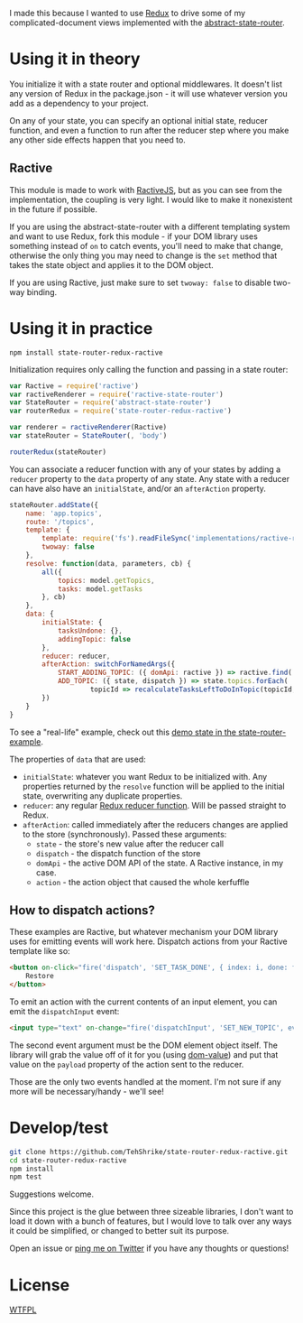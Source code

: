 I made this because I wanted to use [Redux](http://rackt.org/redux/) to drive some of my complicated-document views implemented with the [abstract-state-router](https://github.com/TehShrike/abstract-state-router).

# Using it in theory

You initialize it with a state router and optional middlewares.  It doesn't list any version of Redux in the package.json - it will use whatever version you add as a dependency to your project.

On any of your state, you can specify an optional initial state, reducer function, and even a function to run after the reducer step where you make any other side effects happen that you need to.

## Ractive

This module is made to work with [RactiveJS](http://www.ractivejs.org/), but as you can see from the implementation, the coupling is very light.  I would like to make it nonexistent in the future if possible.

If you are using the abstract-state-router with a different templating system and want to use Redux, fork this module - if your DOM library uses something instead of `on` to catch events, you'll need to make that change, otherwise the only thing you may need to change is the `set` method that takes the state object and applies it to the DOM object.

If you are using Ractive, just make sure to set `twoway: false` to disable two-way binding.

# Using it in practice

`npm install state-router-redux-ractive`

Initialization requires only calling the function and passing in a state router:

```js
var Ractive = require('ractive')
var ractiveRenderer = require('ractive-state-router')
var StateRouter = require('abstract-state-router')
var routerRedux = require('state-router-redux-ractive')

var renderer = ractiveRenderer(Ractive)
var stateRouter = StateRouter(, 'body')

routerRedux(stateRouter)
```

You can associate a reducer function with any of your states by adding a `reducer` property to the `data` property of any state.  Any state with a reducer can have also have an `initialState`, and/or an `afterAction` property.

```js
stateRouter.addState({
	name: 'app.topics',
	route: '/topics',
	template: {
		template: require('fs').readFileSync('implementations/ractive-redux/app/topics/topics.html', { encoding: 'utf8' }),
		twoway: false
	},
	resolve: function(data, parameters, cb) {
		all({
			topics: model.getTopics,
			tasks: model.getTasks
		}, cb)
	},
	data: {
		initialState: {
			tasksUndone: {},
			addingTopic: false
		},
		reducer: reducer,
		afterAction: switchForNamedArgs({
			START_ADDING_TOPIC: ({ domApi: ractive }) => ractive.find('.new-topic-name').focus(),
			ADD_TOPIC: ({ state, dispatch }) => state.topics.forEach(
					topicId => recalculateTasksLeftToDoInTopic(topicId, dispatch))
		})
	}
}
```

To see a "real-life" example, check out this [demo state in the state-router-example](https://github.com/TehShrike/state-router-example/blob/gh-pages/implementations/ractive-redux/app/topics/tasks/tasks.js).

The properties of `data` that are used:

- `initialState`: whatever you want Redux to be initialized with.  Any properties returned by the `resolve` function will be applied to the initial state, overwriting any duplicate properties.
- `reducer`: any regular [Redux reducer function](http://redux.js.org/docs/basics/Reducers.html).  Will be passed straight to Redux.
- `afterAction`: called immediately after the reducers changes are applied to the store (synchronously).  Passed these arguments:
	- `state` - the store's new value after the reducer call
	- `dispatch` - the dispatch function of the store
	- `domApi` - the active DOM API of the state.  A Ractive instance, in my case.
	- `action` - the action object that caused the whole kerfuffle

## How to dispatch actions?

These examples are Ractive, but whatever mechanism your DOM library uses for emitting events will work here.  Dispatch actions from your Ractive template like so:

```html
<button on-click="fire('dispatch', 'SET_TASK_DONE', { index: i, done: false })">
	Restore
</button>
```

To emit an action with the current contents of an input element, you can emit the `dispatchInput` event:

```html
<input type="text" on-change="fire('dispatchInput', 'SET_NEW_TOPIC', event.node)">
```

The second event argument must be the DOM element object itself.  The library will grab the value off of it for you (using [dom-value](https://github.com/npm-dom/dom-value)) and put that value on the `payload` property of the action sent to the reducer.

Those are the only two events handled at the moment.  I'm not sure if any more will be necessary/handy - we'll see!

# Develop/test

```sh
git clone https://github.com/TehShrike/state-router-redux-ractive.git
cd state-router-redux-ractive
npm install
npm test
```

Suggestions welcome.

Since this project is the glue between three sizeable libraries, I don't want to load it down with a bunch of features, but I would love to talk over any ways it could be simplified, or changed to better suit its purpose.

Open an issue or [ping me on Twitter](https://twitter.com/tehshrike) if you have any thoughts or questions!

# License

[WTFPL](http://wtfpl2.com)
